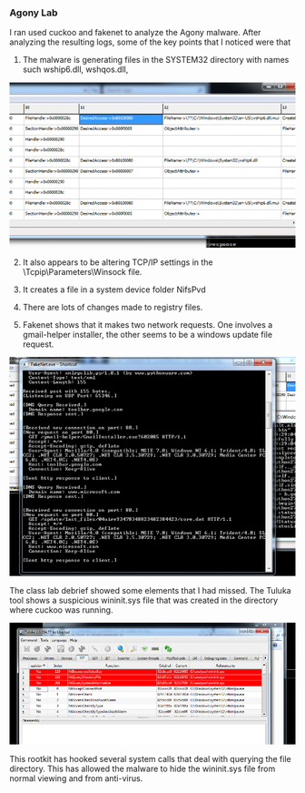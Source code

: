 

### Agony Lab

I ran used cuckoo and fakenet to analyze the Agony malware.  After analyzing the resulting logs, some of the key points that I noticed were that

1. The malware is generating files in the SYSTEM32 directory with names such wship6.dll, wshqos.dll,

![alt text](./snip1.png "Snip1")

2. It also appears to be altering TCP/IP settings in the \Tcpip\Parameters\Winsock file.
3. It creates a file in a system device folder NifsPvd
4. There are lots of changes made to registry files.

5. Fakenet shows that it makes two network requests.  One involves a gmail-helper installer, the other seems to be a windows update file request.

![alt text](./snip2.png "Snip2")


The class lab debrief showed some elements that I had missed.  The Tuluka tool shows a suspicious wininit.sys file that was created in the directory where cuckoo was running.

![alt text](./snip3.png "Snip3")

This rootkit has hooked several system calls that deal with querying the file directory.  This has allowed the malware to hide the wininit.sys file from normal viewing and from anti-virus.


### 
